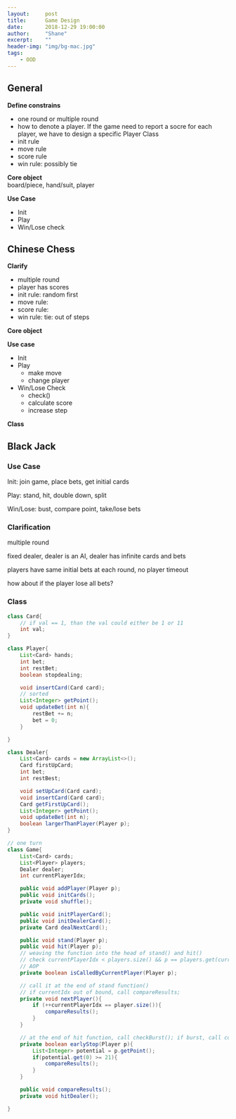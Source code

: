 ```yaml
---
layout:     post
title:      Game Design
date:       2018-12-29 19:00:00
author:     "Shane"
excerpt:    ""
header-img: "img/bg-mac.jpg"
tags:
    - OOD
---
```

## General

**Define constrains**<br/>
- one round or multiple round
- how to denote a player. If the game need to report a socre for each player, we have to design a specific Player Class
- init rule
- move rule
- score rule
- win rule: possibly tie

**Core object**<br/>
board/piece,  hand/suit, player

**Use Case**<br/>
- Init
- Play
- Win/Lose check

## Chinese Chess

**Clarify**<br/>
- multiple round
- player has scores
- init rule: random first
- move rule: 
- score rule: 
- win rule: tie: out of steps

**Core object**<br/>

**Use case**<br/>
- Init
- Play
    - make move
    - change player
- Win/Lose Check
    - check()
    - calculate score
    - increase step

**Class**<br/>

## Black Jack

### Use Case
Init: join game, place bets, get initial cards

Play: stand, hit, double down, split

Win/Lose: bust, compare point, take/lose bets

### Clarification

multiple round

fixed dealer, dealer is an AI, dealer has infinite cards and bets

players have same initial bets at each round, no player timeout

how about if the player lose all bets?

### Class
```java
class Card{
    // if val == 1, than the val could either be 1 or 11
    int val;
}

class Player{
    List<Card> hands;
    int bet;
    int restBet;
    boolean stopdealing;

    void insertCard(Card card);
    // sorted
    List<Integer> getPoint();
    void updateBet(int n){
        restBet += n;
        bet = 0;
    }

}

class Dealer{
    List<Card> cards = new ArrayList<>();
    Card firstUpCard;
    int bet;
    int restBest;

    void setUpCard(Card card);
    void insertCard(Card card);
    Card getFirstUpCard();
    List<Integer> getPoint();
    void updateBet(int n);
    boolean largerThanPlayer(Player p);
}

// one turn
class Game{
    List<Card> cards;
    List<Player> players;
    Dealer dealer;
    int currentPlayerIdx;

    public void addPlayer(Player p);
    public void initCards();
    private void shuffle();

    public void initPlayerCard();
    public void initDealerCard();
    private Card dealNextCard();

    public void stand(Player p);
    public void hit(Player p);
    // weaving the function into the head of stand() and hit()
    // check currentPlayerIdx < players.size() && p == players.get(currentPlayerIdx)
    // AOP
    private boolean isCalledByCurrentPlayer(Player p);

    // call it at the end of stand function()
    // if currentIdx out of bound, call compareResults;
    private void nextPlayer(){
        if (++currentPlayerIdx == player.size()){
            compareResults();
        }
    }

    // at the end of hit function, call checkBurst(); if burst, call compareResult()
    private boolean earlyStop(Player p){
        List<Integer> potential = p.getPoint();
        if(potential.get(0) >= 21){
            compareResults();
        }
    }

    public void compareResults();
    private void hitDealer();

}
```